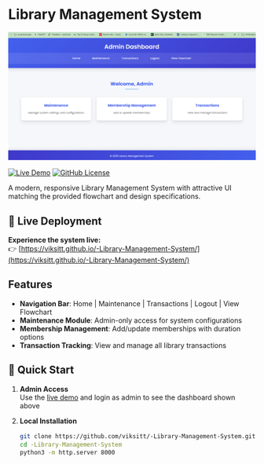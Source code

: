 # Library Management System

[![Admin Dashboard Screenshot](https://github.com/viksitt/-Library-Management-System/blob/main/Screenshot%202025-05-07%20220958.png)](https://viksitt.github.io/-Library-Management-System/)

[![Live Demo](https://img.shields.io/badge/Demo-Live%20Demo-brightgreen)](https://viksitt.github.io/-Library-Management-System/)
[![GitHub License](https://img.shields.io/github/license/viksitt/-Library-Management-System)](LICENSE)

A modern, responsive Library Management System with attractive UI matching the provided flowchart and design specifications.

## 🌟 Live Deployment
**Experience the system live:**  
👉 [https://viksitt.github.io/-Library-Management-System/](https://viksitt.github.io/-Library-Management-System/)

## Features
- **Navigation Bar**: Home | Maintenance | Transactions | Logout | View Flowchart
- **Maintenance Module**: Admin-only access for system configurations
- **Membership Management**: Add/update memberships with duration options
- **Transaction Tracking**: View and manage all library transactions

## 🚀 Quick Start

1. **Admin Access**  
   Use the [live demo](https://viksitt.github.io/-Library-Management-System/) and login as admin to see the dashboard shown above

2. **Local Installation**
   ```bash
   git clone https://github.com/viksitt/-Library-Management-System.git
   cd -Library-Management-System
   python3 -m http.server 8000
